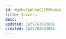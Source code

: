 ```yaml
---
id: WgVMaTaWUbuSJZM9RaXwi
title: Success
desc: ''
updated: 1639762693866
created: 1639762693866
---
```


